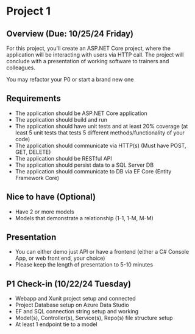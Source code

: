 # Project 1

## Overview (Due: 10/25/24 Friday)

For this project, you'll create an ASP.NET Core project, where the application will be interacting with users via HTTP call. The project will conclude with a presentation of working software to trainers and colleagues.

You may refactor your P0 or start a brand new one

## Requirements
- The application should be ASP.NET Core application
- The application should build and run
- The application should have unit tests and at least 20% coverage (at least 5 unit tests that tests 5 different methods/functionality of your code)
- The application should communicate via HTTP(s) (Must have POST, GET, DELETE)
- The application should be RESTful API
- The application should persist data to a SQL Server DB
- The application should communicate to DB via EF Core (Entity Framework Core)

## Nice to have (Optional)
- Have 2 or more models
- Models that demonstrate a relationship (1-1, 1-M, M-M) 

## Presentation
- You can either demo just API or have a frontend (either a C# Console App, or web front end, your choice)
- Please keep the length of presentation to 5-10 minutes

## P1 Check-in (10/22/24 Tuesday)
- Webapp and Xunit project setup and connected
- Project Database setup on Azure Data Studio
- EF and SQL connection string setup and working
- Model(s), Controller(s), Service(s), Repo(s) file structure setup
- At least 1 endpoint tie to a model 
